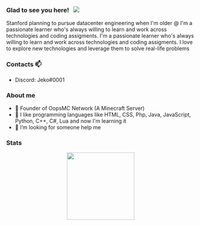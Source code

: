 ### Glad to see you here! &nbsp; ![](https://komarev.com/ghpvc/?username=JekoTC&label=Views&color=blue&style=plastic)

 Stanford planning to pursue datacenter engineering when I'm older @ I'm a passionate learner who's always willing to learn and work across technologies and coding assigments. I'm a passionate learner who's always willing to learn and work across technologies and coding assigments. I love to explore new technologies and leverage them to solve real-life problems
 
 ### Contacts 📫
- Discord: Jeko#0001

### About me
- 🔭 Founder of OopsMC Network (A Minecraft Server)
- 🌱 I like programming languages like HTML, CSS, Php, Java, JavaScript, Python, C++, C#, Lua and now I'm learning it
- 🤔 I’m looking for someone help me


### Stats
<div align="center">
  <img height="180em" src="https://github-readme-stats.vercel.app/api?username=JekoTC&count_private=true&show_icons=true&theme=dark" />
